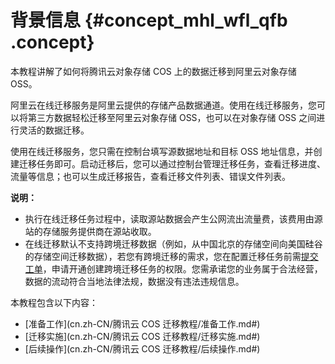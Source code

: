# 背景信息 {#concept_mhl_wfl_qfb .concept}

本教程讲解了如何将腾讯云对象存储 COS 上的数据迁移到阿里云对象存储 OSS。

阿里云在线迁移服务是阿里云提供的存储产品数据通道。使用在线迁移服务，您可以将第三方数据轻松迁移至阿里云对象存储 OSS，也可以在对象存储 OSS 之间进行灵活的数据迁移。

使用在线迁移服务，您只需在控制台填写源数据地址和目标 OSS 地址信息，并创建迁移任务即可。启动迁移后，您可以通过控制台管理迁移任务，查看迁移进度、流量等信息；也可以生成迁移报告，查看迁移文件列表、错误文件列表。

**说明：** 

-   执行在线迁移任务过程中，读取源站数据会产生公网流出流量费，该费用由源站的存储服务提供商在源站收取。
-   在线迁移默认不支持跨境迁移数据（例如，从中国北京的存储空间向美国硅谷的存储空间迁移数据），若您有跨境迁移的需求，您在配置迁移任务前需[提交工单](https://selfservice.console.aliyun.com)，申请开通创建跨境迁移任务的权限。您需承诺您的业务属于合法经营，数据的流动符合当地法律法规，数据没有违法违规信息。

本教程包含以下内容：

-   [准备工作](cn.zh-CN/腾讯云 COS 迁移教程/准备工作.md#)
-   [迁移实施](cn.zh-CN/腾讯云 COS 迁移教程/迁移实施.md#)
-   [后续操作](cn.zh-CN/腾讯云 COS 迁移教程/后续操作.md#)

